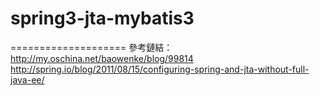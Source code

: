 spring3-jta-mybatis3
====================



====================
參考鏈結：
http://my.oschina.net/baowenke/blog/99814
http://spring.io/blog/2011/08/15/configuring-spring-and-jta-without-full-java-ee/
